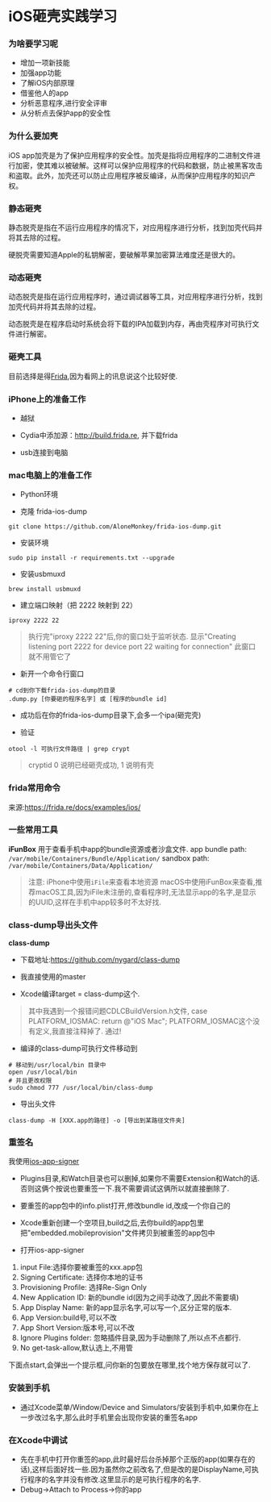 # iOS砸壳实践学习

### 为啥要学习呢

* 增加一项新技能
* 加强app功能
* 了解iOS内部原理
* 借鉴他人的app
* 分析恶意程序,进行安全评审
* 从分析点去保护app的安全性

### 为什么要加壳

iOS app加壳是为了保护应用程序的安全性。加壳是指将应用程序的二进制文件进行加密，使其难以被破解。这样可以保护应用程序的代码和数据，防止被黑客攻击和盗取。此外，加壳还可以防止应用程序被反编译，从而保护应用程序的知识产权。

### 静态砸壳

静态脱壳是指在不运行应用程序的情况下，对应用程序进行分析，找到加壳代码并将其去除的过程。

硬脱壳需要知道Apple的私钥解密，要破解苹果加密算法难度还是很大的。

### 动态砸壳

动态脱壳是指在运行应用程序时，通过调试器等工具，对应用程序进行分析，找到加壳代码并将其去除的过程。

动态脱壳是在程序启动时系统会将下载的IPA加载到内存，再由壳程序对可执行文件进行解密。

### 砸壳工具

目前选择是得[Frida](https://frida.re/),因为看网上的讯息说这个比较好使.

### iPhone上的准备工作

* 越狱

* Cydia中添加源：http://build.frida.re, 并下载frida

* usb连接到电脑

### mac电脑上的准备工作

* Python环境

* 克隆 frida-ios-dump 
 ``` shell
 git clone https://github.com/AloneMonkey/frida-ios-dump.git
 ```
* 安装环境 
```shell
sudo pip install -r requirements.txt --upgrade
```
* 安装usbmuxd 
```shell
brew install usbmuxd
```
* 建立端口映射（把 2222 映射到 22） 
```shell
iproxy 2222 22
```
> 执行完"iproxy 2222 22"后,你的窗口处于监听状态.
> 显示"Creating listening port 2222 for device port 22
waiting for connection"
> 此窗口就不用管它了

* 新开一个命令行窗口
```shell
# cd到你下载frida-ios-dump的目录
.dump.py [你要砸的程序名字] 或 [程序的bundle id]
```

* 成功后在你的frida-ios-dump目录下,会多一个ipa(砸完壳)

* 验证
```shell
otool -l 可执行文件路径 | grep crypt
```
> cryptid 0 说明已经砸壳成功, 1 说明有壳

### frida常用命令

来源:https://frida.re/docs/examples/ios/

### 一些常用工具

**iFunBox**
用于查看手机中app的bundle资源或者沙盒文件.
app bundle path: `/var/mobile/Containers/Bundle/Application/`
sandbox path: `/var/mobile/Containers/Data/Application/`
> 注意:
> iPhone中使用`iFile`来查看本地资源
> macOS中使用iFunBox来查看,推荐macOS工具,因为iFile未注册的,查看程序时,无法显示app的名字,是显示的UUID,这样在手机中app较多时不太好找.

### class-dump导出头文件

**class-dump**
* 下载地址:https://github.com/nygard/class-dump

* 我直接使用的master

* Xcode编译target = class-dump这个.
> 其中我遇到一个报错问题CDLCBuildVersion.h文件,
>         case PLATFORM_IOSMAC:           return @"iOS Mac";
> PLATFORM_IOSMAC这个没有定义,我直接注释掉了.
> 通过!

* 编译的class-dump可执行文件移动到
```shell
# 移动到/usr/local/bin 目录中
open /usr/local/bin
# 并且更改权限
sudo chmod 777 /usr/local/bin/class-dump
```
* 导出头文件
```shell
class-dump -H [XXX.app的路径] -o [导出到某路径文件夹]
```

### 重签名

我使用[ios-app-signer](https://github.com/DanTheMan827/ios-app-signer)

* Plugins目录,和Watch目录也可以删掉,如果你不需要Extension和Watch的话.否则这俩个按说也要重签一下.我不需要调试这俩所以就直接删除了.

* 要重签的app包中的info.plist打开,修改bundle id,改成一个你自己的

* Xcode重新创建一个空项目,build之后,去你build的app包里把"embedded.mobileprovision"文件拷贝到被重签的app包中

* 打开ios-app-signer


1. input File:选择你要被重签的xxx.app包
2. Signing Certificate: 选择你本地的证书
3. Provisioning Profile: 选择Re-Sign Only
4. New Application ID: 新的bundle id(因为之间手动改了,因此不需要填)
5. App Display Name: 新的app显示名字,可以写一个,区分正常的版本.
6. App Version:build号,可以不改
7. App Short Version:版本号,可以不改
8. Ignore Plugins folder: 忽略插件目录,因为手动删除了,所以点不点都行.
9. No get-task-allow,默认选上,不用管


下面点start,会弹出一个提示框,问你新的包要放在哪里,找个地方保存就可以了.

### 安装到手机

* 通过Xcode菜单/Window/Device and Simulators/安装到手机中,如果你在上一步改过名字,那么此时手机里会出现你安装的重签名app


### 在Xcode中调试

* 先在手机中打开你重签的app,此时最好后台杀掉那个正版的app(如果存在的话),这样后面好找一些.因为虽然你之前改名了,但是改的是DisplayName,可执行程序的名字并没有修改.这里显示的是可执行程序的名字.
* Debug->Attach to Process->你的app
